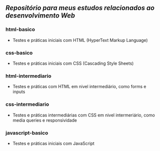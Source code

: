 ## *Repositório para meus estudos relacionados ao desenvolvimento Web*

### html-basico
- Testes e práticas iniciais com HTML (HyperText Markup Language)

### css-basico
- Testes e práticas iniciais com CSS (Cascading Style Sheets)

### html-intermediario
- Testes e práticas com HTML em nivel intermediário, como forms e inputs

### css-intermediario
- Testes e práticas intermediárias com CSS em nivel intermeriário, como media queries e responsividade

### javascript-basico
- Testes e práticas iniciais com JavaScript